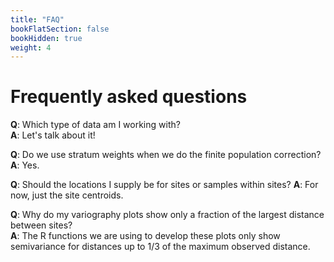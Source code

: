 ```yaml
---
title: "FAQ"
bookFlatSection: false
bookHidden: true
weight: 4
---
```


<link rel="stylesheet" type="text/css" href="{{ "/hugo-cite.css" | relURL }}" />

# Frequently asked questions

**Q**: Which type of data am I working with?  
**A**: Let's talk about it!

**Q**: Do we use stratum weights when we do the finite population correction?
**A**: Yes.

**Q**: Should the locations I supply be for sites or samples within sites?
**A**: For now, just the site centroids.

**Q**: Why do my variography plots show only a fraction of the largest distance between sites?  
**A**: The R functions we are using to develop these plots only show semivariance for distances up to 1/3 of the maximum observed distance.
